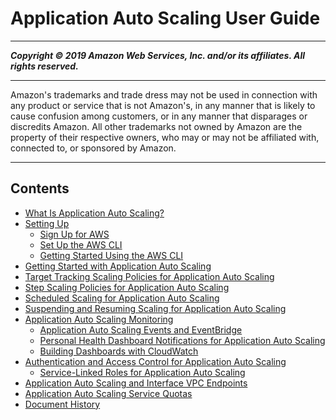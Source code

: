 # Application Auto Scaling User Guide

-----
*****Copyright &copy; 2019 Amazon Web Services, Inc. and/or its affiliates. All rights reserved.*****

-----
Amazon's trademarks and trade dress may not be used in 
     connection with any product or service that is not Amazon's, 
     in any manner that is likely to cause confusion among customers, 
     or in any manner that disparages or discredits Amazon. All other 
     trademarks not owned by Amazon are the property of their respective
     owners, who may or may not be affiliated with, connected to, or 
     sponsored by Amazon.

-----
## Contents
+ [What Is Application Auto Scaling?](what-is-application-auto-scaling.md)
+ [Setting Up](setting-up.md)
   + [Sign Up for AWS](sign-up-for-aws.md)
   + [Set Up the AWS CLI](setup-awscli.md)
   + [Getting Started Using the AWS CLI](get-started-exercise.md)
+ [Getting Started with Application Auto Scaling](getting-started.md)
+ [Target Tracking Scaling Policies for Application Auto Scaling](application-auto-scaling-target-tracking.md)
+ [Step Scaling Policies for Application Auto Scaling](application-auto-scaling-step-scaling-policies.md)
+ [Scheduled Scaling for Application Auto Scaling](application-auto-scaling-scheduled-scaling.md)
+ [Suspending and Resuming Scaling for Application Auto Scaling](application-auto-scaling-suspend-resume-scaling.md)
+ [Application Auto Scaling Monitoring](monitoring-overview.md)
   + [Application Auto Scaling Events and EventBridge](monitoring-eventbridge.md)
   + [Personal Health Dashboard Notifications for Application Auto Scaling](monitoring-personal-health-dashboard.md)
   + [Building Dashboards with CloudWatch](monitoring-cloudwatch.md)
+ [Authentication and Access Control for Application Auto Scaling](auth-and-access-control.md)
   + [Service-Linked Roles for Application Auto Scaling](application-auto-scaling-service-linked-roles.md)
+ [Application Auto Scaling and Interface VPC Endpoints](application-auto-scaling-vpc-endpoints.md)
+ [Application Auto Scaling Service Quotas](application-auto-scaling-limits.md)
+ [Document History](doc-history.md)